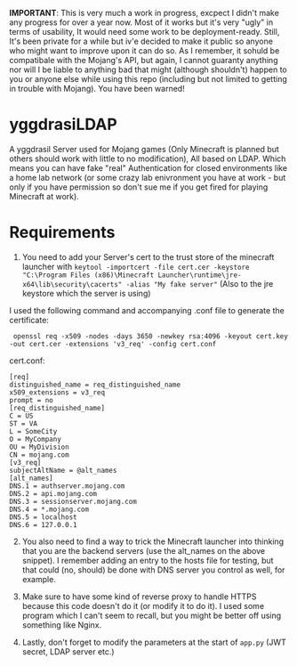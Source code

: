 **IMPORTANT**: This is very much a work in progress, excpect I didn't make any progress for over a year now. Most of it works but it's very "ugly" in terms of usability, It would need some work to be deployment-ready. Still, It's been private for a while but iv'e decided to make it public so anyone who might want to improve upon it can do so.
As I remember, it sohuld be compatibale with the Mojang's API, but again, I cannot guaranty anything nor will I be liable to anything bad that might (although shouldn't) happen to you or anyone else while using this repo (including but not limited to getting in trouble with Mojang). You have been warned!

# yggdrasiLDAP
A yggdrasil Server used for Mojang games (Only Minecraft is planned but others should work with little to no modification), All based on LDAP. Which means you can have fake "real" Authentication for closed environments like a home lab network (or some crazy lab enivronment you have at work - but only if you have permission so don't sue me if you get fired for playing Minecraft at work).

# Requirements
1. You need to add your Server's cert to the trust store of the minecraft launcher with
`keytool -importcert -file cert.cer -keystore "C:\Program Files (x86)\Minecraft Launcher\runtime\jre-x64\lib\security\cacerts" -alias "My fake server"`
(Also to the jre keystore which the server is using)

I used the following command and accompanying .conf file to generate the certificate:
```
 openssl req -x509 -nodes -days 3650 -newkey rsa:4096 -keyout cert.key -out cert.cer -extensions 'v3_req' -config cert.conf
 ```
 
 cert.conf:
 ```
 [req]
distinguished_name = req_distinguished_name
x509_extensions = v3_req
prompt = no
[req_distinguished_name]
C = US
ST = VA
L = SomeCity
O = MyCompany
OU = MyDivision
CN = mojang.com
[v3_req]
subjectAltName = @alt_names
[alt_names]
DNS.1 = authserver.mojang.com
DNS.2 = api.mojang.com
DNS.3 = sessionserver.mojang.com
DNS.4 = *.mojang.com
DNS.5 = localhost
DNS.6 = 127.0.0.1
```

2. You also need to find a way to trick the Minecraft launcher into thinking that you are the backend servers (use the alt_names on the above snippet). I remember adding an entry to the hosts file for testing, but that could (no, should) be done with DNS server you control as well, for example.

3. Make sure to have some kind of reverse proxy to handle HTTPS because this code doesn't do it (or modify it to do it). I used some program which I can't seem to recall, but you might be better off using something like Nginx.

4. Lastly, don't forget to modify the parameters  at the start of `app.py` (JWT secret, LDAP server etc.)
